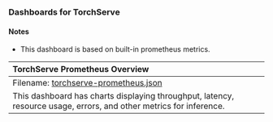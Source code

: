 ### Dashboards for TorchServe

#### Notes

- This dashboard is based on built-in prometheus metrics.

|TorchServe Prometheus Overview|
|:------------------|
|Filename: [torchserve-prometheus.json](torchserve-prometheus.json)|
|This dashboard has charts displaying throughput, latency, resource usage, errors, and other metrics for inference.|
